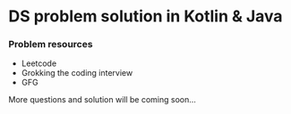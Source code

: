 
# DS problem solution in Kotlin & Java

### Problem resources
* Leetcode
* Grokking the coding interview
* GFG

More questions and solution will be coming soon...
